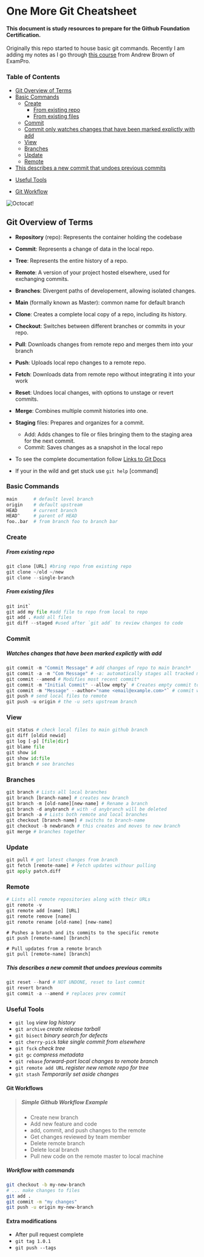 # One More Git Cheatsheet 

#### This document is study resources to prepare for the Github Foundation Certification.
Originally this repo started to house basic git commands. Recently I am adding my notes as I go through [this course](https://www.exampro.co/github-choose-an-exam) from Andrew Brown of ExamPro.

### Table of Contents

<!-- TOC start (generated with https://github.com/derlin/bitdowntoc) -->

- [Git Overview of Terms](#git-overview-of-terms)
- [Basic Commands ](#basic_commands)
   * [Create](#create)
     - [From existing repo](#from-existing-repo)
     - [From existing files](#from-existing-files)
   * [Commit](#commit)
    - [Commit only watches changes that have been marked explictly with add](#commit-only-watches-changes-that-have-been-marked-explictly-with-add)
   * [View](#view)
   * [Branches](#branches)
   * [Update](#update)
   * [Remote](#remote)
- [This describes a new commit that undoes previous commits](#this-describes-a-new-commit-that-undoes-previous-commits)
* [Useful Tools](#useful-tools)
+ [Git Workflow](#git-workflow)

<!-- TOC end -->

![Octocat!](/images/cd_octocat_med.png "Octocat Flair!")

<!-- TOC --><a name="git-overview-of-terms"></a>
## Git Overview of Terms
- **Repository** (repo): Represents the container holding the codebase 
- **Commit**: Represents a change of data in the local repo.
- **Tree**: Represents the entire history of a repo.
- **Remote**: A version of your project hosted elsewhere, used for exchanging commits.
- **Branches**: Divergent paths of developement, allowing isolated changes.
- **Main** (formally known as Master): common name for default branch
- **Clone**: Creates a complete local copy of a repo, including its history.
- **Checkout**: Switches between different branches or commits in your repo.
- **Pull**: Downloads changes from remote repo and merges them into your branch
- **Push**: Uploads local repo changes to a remote repo.
- **Fetch**: Downloads data from remote repo without integrating it into your work
- **Reset**: Undoes local changes, with options to unstage or revert commits.
- **Merge**: Combines multiple commit histories into one.
- **Staging** files: Prepares and organizes for a commit.
    - Add: Adds changes to file or files bringing them to the staging area for the next commit.
    - Commit: Saves changes as a snapshot in the local repo

- To see the complete documentation follow [Links to Git Docs](https://git-scm.com/docs)
- If your in the wild and get stuck use `git help` [command]

<!-- TOC --><a name="basic_commands"></a>
### Basic Commands

```python
main      # default level branch
origin    # default upstream
HEAD      # current branch
HEAD^     # parent of HEAD
foo..bar  # from branch foo to branch bar
```

<!-- TOC --><a name="create"></a>
### Create

<!-- TOC --><a name="from-existing-repo"></a>
##### From existing repo

```python
git clone [URL] #bring repo from existing repo
git clone ~/old ~/new
git clone --single-branch
```

<!-- TOC --><a name="from-existing-files"></a>
##### From existing files

```python
git init`
git add my file #add file to repo from local to repo
git add . #add all files
git diff --staged #used after `git add` to review changes to code
```
<!-- TOC --><a name="commit"></a>
### Commit

<!-- TOC --><a name="commit-only-watches-changes-that-have-been-marked-explictly-with-add"></a>
##### Watches changes that have been marked explictly with add

```python
git commit -m "Commit Message" # add changes of repo to main branch*
git commit -a -m "Com Message" # -a: automatically stages all tracked modified files before commit*
git commit --amend # Modifies most recent commit*
git commit -m "Initial Commit" --allow empty` # Creates empty commit to act as placeholder*
git commit -m "Message" --author="name <email@example.com>"` # commit with specific author*
git push # send local files to remote
git push -u origin # the -u sets upstream branch
```

<!-- TOC --><a name="view"></a>
### View

```python
git status # check local files to main github branch
git diff [oldid newid]
git log [-p] [file|dir]
git blame file
git show id
git show id:file
git branch # see branches
```

<!-- TOC --><a name="branches"></a>
### Branches
```python
git branch # Lists all local branches
git branch [branch-name] # creates new branch
git branch -m [old-name][new-name] # Rename a branch
git branch -d anybranch # with -d anybranch will be deleted
git branch -a # Lists both remote and local branches
git checkout [branch-name] # switchs to branch-name
git checkout -b newbranch # this creates and moves to new branch
git merge # branches together
```

<!-- TOC --><a name="update"></a>
### Update
```python
git pull # get latest changes from branch
git fetch [remote-name] # Fetch updates withour pulling
git apply patch.diff
```

<!-- TOC --><a name="remote"></a>
### Remote
```python
# Lists all remote repositories along with their URLs
git remote -v
git remote add [name] [URL]                
git remote remove [name]     
git remote rename [old-name] [new-name]
```
  
```pythoh
# Pushes a branch and its commits to the specific remote
git push [remote-name] [branch]
  
# Pull updates from a remote branch        
git pull [remote-name] [branch]
```          


<!-- TOC --><a name="this-describes-a-new-commit-that-undoes-previous-commits"></a>
##### This describes a new commit that undoes previous commits
```python
git reset --hard # NOT UNDONE, reset to last commit
git revert branch
git commit -a --amend # replaces prev commit
```

<!-- TOC --><a name="useful-tools"></a>
### Useful Tools

- `git log` *view log history*
- `git archive` *create release tarball*
- `git bisect` *binary search for defects*
- `git cherry-pick` *take single commit from elsewhere*
- `git fsck` *check tree*
- `git gc` *compress metadata <performance>*
- `git rebase` *forward-port local changes to remote branch* 
- `git remote add URL` *register new remote repo for tree*
- `git stash` *Temporarily set aside changes*



<!-- TOC --><a name="git-workflow"></a>
#### Git Workflows

>##### Simple Github Workflow Example
>
> - Create new branch
> - Add new feature and code
> - add, commit, and push changes to the remote
> - Get changes reviewed by team member
> - Delete remote branch
> - Delete local branch
> - Pull new code on the remote master to local machine
>

##### Workflow with commands

```bash
git checkout -b my-new-branch
# ... make changes to files 
git add .   
git commit -m "my changes"   
git push -u origin my-new-branch 
```

#### Extra modifications
- After pull request complete
- `git tag 1.0.1`
- `git push --tags`

